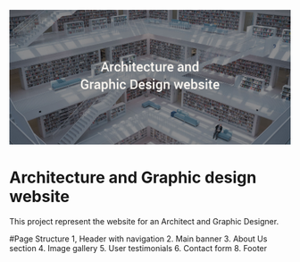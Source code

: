 ![](img/banner_desgin_2.jpg)
# Architecture and Graphic design website
This project represent the website for an Architect and Graphic Designer.

#Page Structure
1, Header with navigation
2. Main banner
3. About Us section
4. Image gallery
5. User testimonials
6. Contact form
8. Footer
